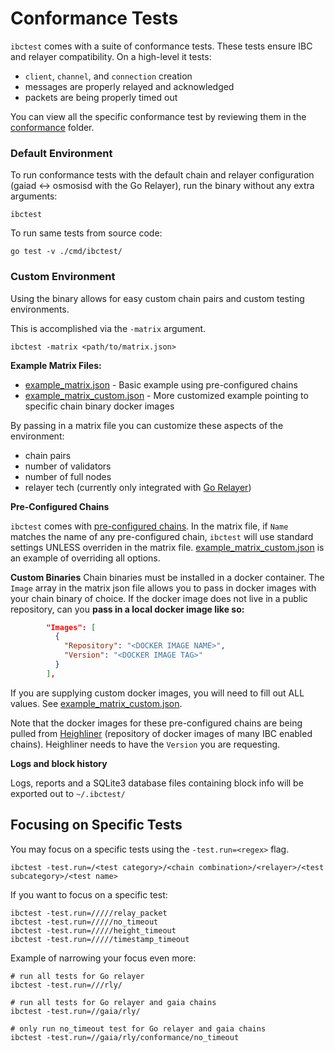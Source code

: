 # Conformance Tests

`ibctest` comes with a suite of conformance tests. These tests ensure IBC and relayer compatibility. On a high-level it tests:

- `client`, `channel`, and `connection` creation
- messages are properly relayed and acknowledged
- packets are being properly timed out

You can view all the specific conformance test by reviewing them in the [conformance](../conformance/) folder.

### Default Environment

To run conformance tests with the default chain and relayer configuration (gaiad <-> osmosisd with the Go Relayer), run the binary without any extra arguments:

```shell
ibctest
```

To run same tests from source code:

```shell
go test -v ./cmd/ibctest/
```

### Custom Environment

Using the binary allows for easy custom chain pairs and custom testing environments.

This is accomplished via the `-matrix` argument.

```shell
ibctest -matrix <path/to/matrix.json>
```

**Example Matrix Files:**

- [example_matrix.json](../cmd/ibctest/example_matrix.json) - Basic example using pre-configured chains
- [example_matrix_custom.json](../cmd/ibctest/example_matrix_custom.json) - More customized example pointing to specific chain binary docker images

By passing in a matrix file you can customize these aspects of the environment:

- chain pairs
- number of validators
- number of full nodes
- relayer tech (currently only integrated with [Go Relayer](https://github.com/cosmos/relayer))

**Pre-Configured Chains**

`ibctest` comes with [pre-configured chains](../configuredChains.yaml).
In the matrix file, if `Name` matches the name of any pre-configured chain, `ibctest` will use standard settings UNLESS overriden in the matrix file. [example_matrix_custom.json](../cmd/ibctest/example_matrix_custom.json) is an example of overriding all options.

**Custom Binaries**
Chain binaries must be installed in a docker container.
The `Image` array in the matrix json file allows you to pass in docker images with your chain binary of choice.
If the docker image does not live in a public repository, can you **pass in a local docker image like so:**

```json
        "Images": [
          {
            "Repository": "<DOCKER IMAGE NAME>",
            "Version": "<DOCKER IMAGE TAG>"
          }
        ],
```

If you are supplying custom docker images, you will need to fill out ALL values. See [example_matrix_custom.json](../cmd/ibctest/example_matrix_custom.json).

Note that the docker images for these pre-configured chains are being pulled from [Heighliner](https://github.com/strangelove-ventures/heighliner) (repository of docker images of many IBC enabled chains). Heighliner needs to have the `Version` you are requesting.

**Logs and block history**

Logs, reports and a SQLite3 database files containing block info will be exported out to `~/.ibctest/`

## Focusing on Specific Tests

You may focus on a specific tests using the `-test.run=<regex>` flag.

```shell
ibctest -test.run=/<test category>/<chain combination>/<relayer>/<test subcategory>/<test name>
```

If you want to focus on a specific test:

```shell
ibctest -test.run=/////relay_packet
ibctest -test.run=/////no_timeout
ibctest -test.run=/////height_timeout
ibctest -test.run=/////timestamp_timeout
```

Example of narrowing your focus even more:

```shell
# run all tests for Go relayer
ibctest -test.run=///rly/

# run all tests for Go relayer and gaia chains
ibctest -test.run=//gaia/rly/

# only run no_timeout test for Go relayer and gaia chains
ibctest -test.run=//gaia/rly/conformance/no_timeout
```
